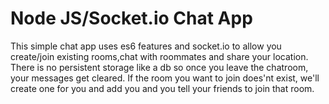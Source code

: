 # Node JS/Socket.io Chat App
This simple chat app uses es6 features and socket.io to allow you create/join existing rooms,chat with roommates and share your location.
There is no persistent storage like a db so once you leave the chatroom, your messages get cleared. If the room you want to join does'nt exist, we'll create one for you and add you and you tell your friends to join that room.


